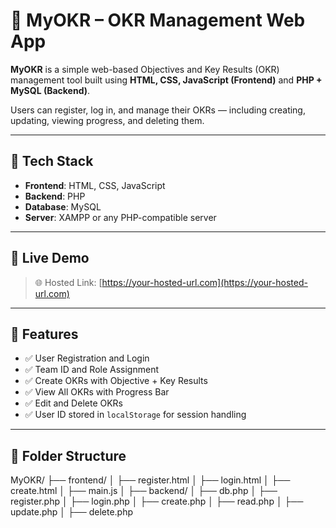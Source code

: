 # 🚀 MyOKR – OKR Management Web App

**MyOKR** is a simple web-based Objectives and Key Results (OKR) management tool built using **HTML, CSS, JavaScript (Frontend)** and **PHP + MySQL (Backend)**.

Users can register, log in, and manage their OKRs — including creating, updating, viewing progress, and deleting them.

---

## 🧰 Tech Stack

- **Frontend**: HTML, CSS, JavaScript
- **Backend**: PHP
- **Database**: MySQL
- **Server**: XAMPP or any PHP-compatible server

---

## 🔗 Live Demo

> 🌐 Hosted Link: [https://your-hosted-url.com](https://your-hosted-url.com)

---

## 🔐 Features

- ✅ User Registration and Login
- ✅ Team ID and Role Assignment
- ✅ Create OKRs with Objective + Key Results
- ✅ View All OKRs with Progress Bar
- ✅ Edit and Delete OKRs
- ✅ User ID stored in `localStorage` for session handling

---

## 📁 Folder Structure

MyOKR/
├── frontend/
│ ├── register.html
│ ├── login.html
│ ├── create.html
│ ├── main.js
│
├── backend/
│ ├── db.php
│ ├── register.php
│ ├── login.php
│ ├── create.php
│ ├── read.php
│ ├── update.php
│ ├── delete.php
